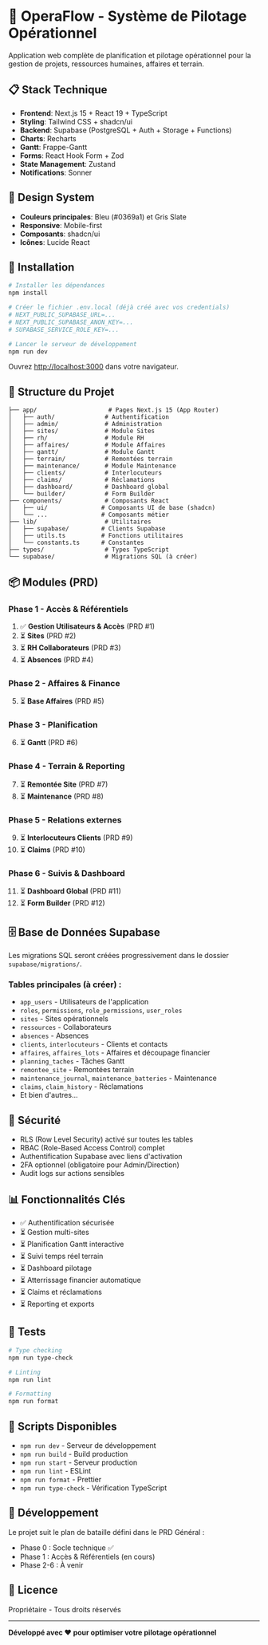 # 🚀 OperaFlow - Système de Pilotage Opérationnel

Application web complète de planification et pilotage opérationnel pour la gestion de projets, ressources humaines, affaires et terrain.

## 📋 Stack Technique

- **Frontend**: Next.js 15 + React 19 + TypeScript
- **Styling**: Tailwind CSS + shadcn/ui
- **Backend**: Supabase (PostgreSQL + Auth + Storage + Functions)
- **Charts**: Recharts
- **Gantt**: Frappe-Gantt
- **Forms**: React Hook Form + Zod
- **State Management**: Zustand
- **Notifications**: Sonner

## 🎨 Design System

- **Couleurs principales**: Bleu (#0369a1) et Gris Slate
- **Responsive**: Mobile-first
- **Composants**: shadcn/ui
- **Icônes**: Lucide React

## 🚀 Installation

```bash
# Installer les dépendances
npm install

# Créer le fichier .env.local (déjà créé avec vos credentials)
# NEXT_PUBLIC_SUPABASE_URL=...
# NEXT_PUBLIC_SUPABASE_ANON_KEY=...
# SUPABASE_SERVICE_ROLE_KEY=...

# Lancer le serveur de développement
npm run dev
```

Ouvrez [http://localhost:3000](http://localhost:3000) dans votre navigateur.

## 📁 Structure du Projet

```
├── app/                    # Pages Next.js 15 (App Router)
│   ├── auth/              # Authentification
│   ├── admin/             # Administration
│   ├── sites/             # Module Sites
│   ├── rh/                # Module RH
│   ├── affaires/          # Module Affaires
│   ├── gantt/             # Module Gantt
│   ├── terrain/           # Remontées terrain
│   ├── maintenance/       # Module Maintenance
│   ├── clients/           # Interlocuteurs
│   ├── claims/            # Réclamations
│   ├── dashboard/         # Dashboard global
│   └── builder/           # Form Builder
├── components/            # Composants React
│   ├── ui/               # Composants UI de base (shadcn)
│   └── ...               # Composants métier
├── lib/                   # Utilitaires
│   ├── supabase/         # Clients Supabase
│   ├── utils.ts          # Fonctions utilitaires
│   └── constants.ts      # Constantes
├── types/                 # Types TypeScript
└── supabase/              # Migrations SQL (à créer)
```

## 📦 Modules (PRD)

### Phase 1 - Accès & Référentiels
1. ✅ **Gestion Utilisateurs & Accès** (PRD #1)
2. ⏳ **Sites** (PRD #2)
3. ⏳ **RH Collaborateurs** (PRD #3)
4. ⏳ **Absences** (PRD #4)

### Phase 2 - Affaires & Finance
5. ⏳ **Base Affaires** (PRD #5)

### Phase 3 - Planification
6. ⏳ **Gantt** (PRD #6)

### Phase 4 - Terrain & Reporting
7. ⏳ **Remontée Site** (PRD #7)
8. ⏳ **Maintenance** (PRD #8)

### Phase 5 - Relations externes
9. ⏳ **Interlocuteurs Clients** (PRD #9)
10. ⏳ **Claims** (PRD #10)

### Phase 6 - Suivis & Dashboard
11. ⏳ **Dashboard Global** (PRD #11)
12. ⏳ **Form Builder** (PRD #12)

## 🗄️ Base de Données Supabase

Les migrations SQL seront créées progressivement dans le dossier `supabase/migrations/`.

### Tables principales (à créer) :
- `app_users` - Utilisateurs de l'application
- `roles`, `permissions`, `role_permissions`, `user_roles`
- `sites` - Sites opérationnels
- `ressources` - Collaborateurs
- `absences` - Absences
- `clients`, `interlocuteurs` - Clients et contacts
- `affaires`, `affaires_lots` - Affaires et découpage financier
- `planning_taches` - Tâches Gantt
- `remontee_site` - Remontées terrain
- `maintenance_journal`, `maintenance_batteries` - Maintenance
- `claims`, `claim_history` - Réclamations
- Et bien d'autres...

## 🔐 Sécurité

- RLS (Row Level Security) activé sur toutes les tables
- RBAC (Role-Based Access Control) complet
- Authentification Supabase avec liens d'activation
- 2FA optionnel (obligatoire pour Admin/Direction)
- Audit logs sur actions sensibles

## 📊 Fonctionnalités Clés

- ✅ Authentification sécurisée
- ⏳ Gestion multi-sites
- ⏳ Planification Gantt interactive
- ⏳ Suivi temps réel terrain
- ⏳ Dashboard pilotage
- ⏳ Atterrissage financier automatique
- ⏳ Claims et réclamations
- ⏳ Reporting et exports

## 🧪 Tests

```bash
# Type checking
npm run type-check

# Linting
npm run lint

# Formatting
npm run format
```

## 📝 Scripts Disponibles

- `npm run dev` - Serveur de développement
- `npm run build` - Build production
- `npm run start` - Serveur production
- `npm run lint` - ESLint
- `npm run format` - Prettier
- `npm run type-check` - Vérification TypeScript

## 🚧 Développement

Le projet suit le plan de bataille défini dans le PRD Général :
- Phase 0 : Socle technique ✅
- Phase 1 : Accès & Référentiels (en cours)
- Phase 2-6 : À venir

## 📄 Licence

Propriétaire - Tous droits réservés

---

**Développé avec ❤️ pour optimiser votre pilotage opérationnel**

